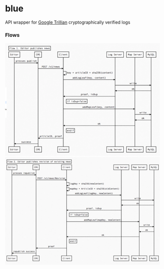 # blue
API wrapper for [Google Trillian](https://github.com/google/trillian) cryptographically verified logs

### Flows

<img alt="Flow 1, editor publishes news" src="/diagrams/flow-1-diagram.png" width="750" />
<img alt="Flow 2, editor publishes revision of existing news" src="/diagrams/flow-2-diagram.png" width="750" />


